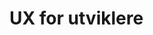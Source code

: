 <!-- note

- ledes til å gjøre ting riktig
	- skal helst ikke se fornuftig ut dersom man gjør noe feil
- enhetlig
	- har man lært seg et konsept i API-et, skal man kjenne igjen konseptet andre steder
- idiomatisk
	- konstruksjoner man kjenner igjen skal gjøre det man forventer
	- ikke finne på nye bruksområder for eksisterende "vokabular"
	- principle of least surprise

-->
<!-- classes: developer-ux-background -->

# UX for utviklere

<!--<span class="background" style="background-image:url('https://source.unsplash.com/KsBkeh3y4XM')"></span>-->


